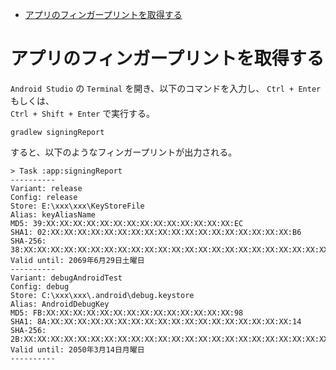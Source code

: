 <!-- TOC START min:1 max:3 link:true asterisk:false update:true -->
- [アプリのフィンガープリントを取得する](#アプリのフィンガープリントを取得する)
<!-- TOC END -->


# アプリのフィンガープリントを取得する

`Android Studio` の `Terminal` を開き、以下のコマンドを入力し、 `Ctrl + Enter` もしくは、  
`Ctrl + Shift + Enter` で実行する。

```
gradlew signingReport
```

すると、以下のようなフィンガープリントが出力される。

```
> Task :app:signingReport
----------
Variant: release
Config: release
Store: E:\xxx\xxx\KeyStoreFile
Alias: keyAliasName
MD5: 39:XX:XX:XX:XX:XX:XX:XX:XX:XX:XX:XX:XX:XX:XX:EC
SHA1: 02:XX:XX:XX:XX:XX:XX:XX:XX:XX:XX:XX:XX:XX:XX:XX:XX:XX:XX:B6
SHA-256: 38:XX:XX:XX:XX:XX:XX:XX:XX:XX:XX:XX:XX:XX:XX:XX:XX:XX:XX:XX:XX:XX:XX:XX:XX:XX:XX:XX:XX:XX:XX:XX:XX:XX:XX:XX:XX:67
Valid until: 2069年6月29日土曜日
----------
Variant: debugAndroidTest
Config: debug
Store: C:\xxx\xxx\.android\debug.keystore
Alias: AndroidDebugKey
MD5: FB:XX:XX:XX:XX:XX:XX:XX:XX:XX:XX:XX:XX:XX:XX:98
SHA1: 8A:XX:XX:XX:XX:XX:XX:XX:XX:XX:XX:XX:XX:XX:XX:XX:XX:XX:XX:14
SHA-256: 2B:XX:XX:XX:XX:XX:XX:XX:XX:XX:XX:XX:XX:XX:XX:XX:XX:XX:XX:XX:XX:XX:XX:XX:XX:XX:XX:XX:XX:XX:XX:XX:XX:XX:XX:XX:XX:F2
Valid until: 2050年3月14日月曜日
----------
```

